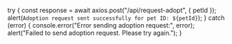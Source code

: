 try {
      const response = await axios.post("/api/request-adopt", { petId });
      alert(`Adoption request sent successfully for pet ID: ${petId}`);
    } catch (error) {
      console.error("Error sending adoption request:", error);
      alert("Failed to send adoption request. Please try again.");
    }